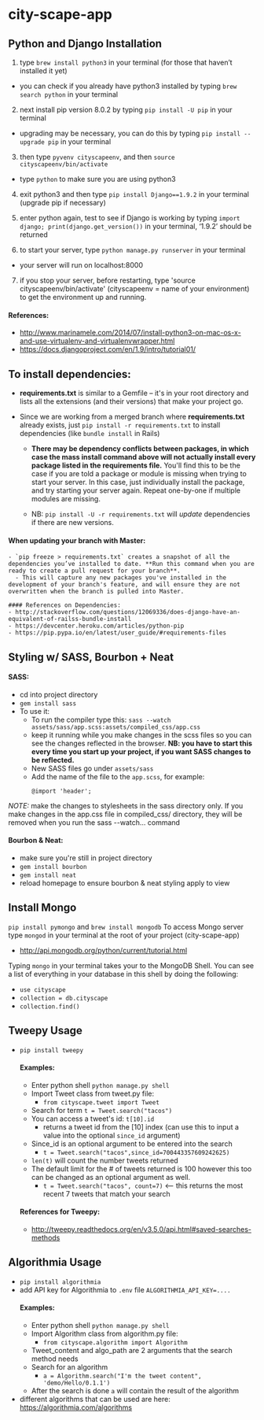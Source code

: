 # city-scape-app

## Python and Django Installation

1. type `brew install python3` in your terminal (for those that haven’t installed it yet)
  - you can check if you already have python3 installed by typing `brew search python` in your terminal

2. next install pip version 8.0.2 by typing `pip install -U pip` in your terminal
  - upgrading may be necessary, you can do this by typing `pip install --upgrade pip` in your terminal

3. then type `pyvenv cityscapeenv`, and then `source cityscapeenv/bin/activate`
  - type `python` to make sure you are using python3

4. exit python3 and then type `pip install Django==1.9.2` in your terminal (upgrade pip if necessary)

5. enter python again, test to see if Django is working by typing `import django; print(django.get_version())` in your terminal, ‘1.9.2’ should be returned

6. to start your server, type `python manage.py runserver` in your terminal
  - your server will run on localhost:8000

7. if you stop your server, before restarting, type 'source cityscapeenv/bin/activate' (cityscapeenv = name of your environment) to get the environment up and running.

  #### References:
  - http://www.marinamele.com/2014/07/install-python3-on-mac-os-x-and-use-virtualenv-and-virtualenvwrapper.html
  - https://docs.djangoproject.com/en/1.9/intro/tutorial01/

## To install dependencies:
  - **requirements.txt** is similar to a Gemfile – it's in your root directory and lists all the extensions (and their versions) that make your project go.

  - Since we are working from a merged branch where **requirements.txt** already exists, just `pip install -r requirements.txt` to install dependencies (like `bundle install` in Rails)

      - **There may be dependency conflicts between packages, in which case the mass
      install command above will not actually install every package listed in the
      requirements file.** You'll find this to be the case if you are told a package
      or module is missing when trying to start your server. In this case, just individually install the package, and try starting your server again. Repeat one-by-one if multiple modules are missing.

      - NB: `pip install -U -r requirements.txt` will *update* dependencies if there are new versions.

  #### **When updating your branch with Master**:
    - `pip freeze > requirements.txt` creates a snapshot of all the dependencies you’ve installed to date. **Run this command when you are ready to create a pull request for your branch**.
      - This will capture any new packages you've installed in the development of your branch's feature, and will ensure they are not overwritten when the branch is pulled into Master.

    #### References on Dependencies:
    - http://stackoverflow.com/questions/12069336/does-django-have-an-equivalent-of-railss-bundle-install
    - https://devcenter.heroku.com/articles/python-pip
    - https://pip.pypa.io/en/latest/user_guide/#requirements-files

## Styling w/ SASS, Bourbon + Neat
  #### SASS:
 - cd into project directory
 - `gem install sass`
 - To use it:
   - To run the compiler type this: `sass --watch assets/sass/app.scss:assets/compiled_css/app.css`
    - keep it running while you make changes in the
      scss files so you can see the changes reflected in the browser. **NB: you have to start this every time you start up your project, if you want SASS changes to be reflected.**
   - New SASS files go under `assets/sass`
   - Add the name of the file to the `app.scss`, for example:
     ```
     @import 'header';
     ```
 _NOTE:_ make the changes to stylesheets in the sass directory only. If you make changes
 in the app.css file in compiled_css/ directory, they will be removed when you run
 the sass --watch... command


  #### Bourbon & Neat:
 - make sure you're still in project directory
 - `gem install bourbon`
 - `gem install neat`
 - reload homepage to ensure bourbon & neat styling apply to view

## Install Mongo
  `pip install pymongo` and `brew install mongodb`
  To access Mongo server type `mongod` in your terminal at the root of your project (city-scape-app)

  - http://api.mongodb.org/python/current/tutorial.html

  Typing `mongo` in your terminal takes your to the MongoDB Shell.  You can see a list of everything in your database in this shell by doing the following:
  - `use cityscape`
  - `collection = db.cityscape`
  - `collection.find()`

## Tweepy Usage
  - ```pip install tweepy```
    #### Examples:
    - Enter python shell
      ```python manage.py shell```
    - Import Tweet class from tweet.py file:
      - ```from cityscape.tweet import Tweet```
    - Search for term ```t = Tweet.search("tacos")```
    - You can access a tweet's id: ```t[10].id```
      - returns a tweet id from the [10] index (can use this to input a value into the optional ```since_id``` argument)
    - Since_id is an optional argument to be entered into the search
      - ```t = Tweet.search("tacos",since_id=700443357609242625)```
    - ```len(t)``` will count the number tweets returned
    - The default limit for the # of tweets returned is 100 however this too can be changed as an optional argument as well.
      - ```t = Tweet.search("tacos", count=7)``` <-- this returns the most recent 7 tweets that match your search

    #### References for Tweepy:
      - http://tweepy.readthedocs.org/en/v3.5.0/api.html#saved-searches-methods

## Algorithmia Usage
  - ```pip install algorithmia```
  - add API key for Algorithmia to `.env` file `ALGORITHMIA_API_KEY=....`
    #### Examples:
    - Enter python shell
      ```python manage.py shell```
    - Import Algorithm class from algorithm.py file:
      - ```from cityscape.algorithm import Algorithm```
    - Tweet_content and algo_path are 2 arguments that the search method needs
    - Search for an algorithm
      - ```a = Algorithm.search("I'm the tweet content", 'demo/Hello/0.1.1')```
    - After the search is done `a` will contain the result of the algorithm
  - different algorithms that can be used are here: https://algorithmia.com/algorithms
